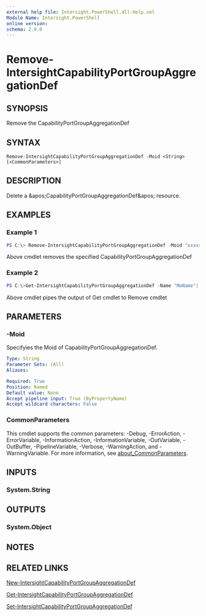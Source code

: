 ```yaml
---
external help file: Intersight.PowerShell.dll-Help.xml
Module Name: Intersight.PowerShell
online version:
schema: 2.0.0
---
```


# Remove-IntersightCapabilityPortGroupAggregationDef

## SYNOPSIS
Remove the CapabilityPortGroupAggregationDef

## SYNTAX

```
Remove-IntersightCapabilityPortGroupAggregationDef -Moid <String> [<CommonParameters>]
```

## DESCRIPTION
Delete a &amp;apos;CapabilityPortGroupAggregationDef&amp;apos; resource.

## EXAMPLES

### Example 1
```powershell
PS C:\> Remove-IntersightCapabilityPortGroupAggregationDef -Moid "xxxxxxxxxxxxxxxxxxxxxxxxxxx"
```
Above cmdlet removes the specified CapabilityPortGroupAggregationDef 

### Example 2
```powershell
PS C:\>Get-IntersightCapabilityPortGroupAggregationDef -Name "MoName"|  Remove-IntersightCapabilityPortGroupAggregationDef
```
Above cmdlet pipes the output of Get cmdlet to Remove cmdlet

## PARAMETERS

### -Moid
Specifyies the Moid of CapabilityPortGroupAggregationDef.

```yaml
Type: String
Parameter Sets: (All)
Aliases:

Required: True
Position: Named
Default value: None
Accept pipeline input: True (ByPropertyName)
Accept wildcard characters: False
```

### CommonParameters
This cmdlet supports the common parameters: -Debug, -ErrorAction, -ErrorVariable, -InformationAction, -InformationVariable, -OutVariable, -OutBuffer, -PipelineVariable, -Verbose, -WarningAction, and -WarningVariable. For more information, see [about_CommonParameters](http://go.microsoft.com/fwlink/?LinkID=113216).

## INPUTS

### System.String

## OUTPUTS

### System.Object
## NOTES

## RELATED LINKS

[New-IntersightCapabilityPortGroupAggregationDef](./New-IntersightCapabilityPortGroupAggregationDef.md)

[Get-IntersightCapabilityPortGroupAggregationDef](./Get-IntersightCapabilityPortGroupAggregationDef.md)

[Set-IntersightCapabilityPortGroupAggregationDef](./Set-IntersightCapabilityPortGroupAggregationDef.md)

